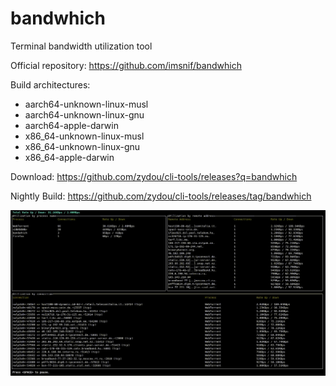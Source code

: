 # bandwhich

Terminal bandwidth utilization tool

Official repository: https://github.com/imsnif/bandwhich

Build architectures:

- aarch64-unknown-linux-musl
- aarch64-unknown-linux-gnu
- aarch64-apple-darwin
- x86_64-unknown-linux-musl
- x86_64-unknown-linux-gnu
- x86_64-apple-darwin

Download: https://github.com/zydou/cli-tools/releases?q=bandwhich

Nightly Build: https://github.com/zydou/cli-tools/releases/tag/bandwhich

![demo](https://raw.githubusercontent.com/imsnif/bandwhich/cf9b9f063420b153225d4e2ff49e22a2f97dbddf/res/demo.gif)
